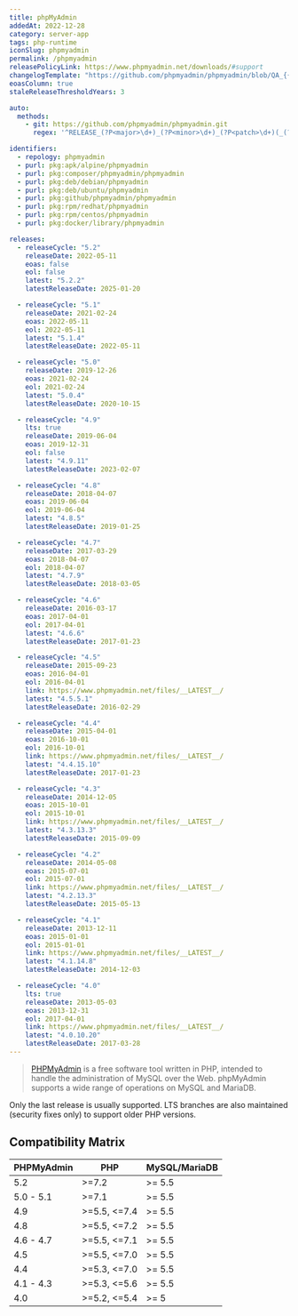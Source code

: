 ```yaml
---
title: phpMyAdmin
addedAt: 2022-12-28
category: server-app
tags: php-runtime
iconSlug: phpmyadmin
permalink: /phpmyadmin
releasePolicyLink: https://www.phpmyadmin.net/downloads/#support
changelogTemplate: "https://github.com/phpmyadmin/phpmyadmin/blob/QA_{{'__RELEASE_CYCLE__'|replace:'.','_'}}/ChangeLog"
eoasColumn: true
staleReleaseThresholdYears: 3

auto:
  methods:
    - git: https://github.com/phpmyadmin/phpmyadmin.git
      regex: '^RELEASE_(?P<major>\d+)_(?P<minor>\d+)_(?P<patch>\d+)(_(?P<tiny>\d+))?$'

identifiers:
  - repology: phpmyadmin
  - purl: pkg:apk/alpine/phpmyadmin
  - purl: pkg:composer/phpmyadmin/phpmyadmin
  - purl: pkg:deb/debian/phpmyadmin
  - purl: pkg:deb/ubuntu/phpmyadmin
  - purl: pkg:github/phpmyadmin/phpmyadmin
  - purl: pkg:rpm/redhat/phpmyadmin
  - purl: pkg:rpm/centos/phpmyadmin
  - purl: pkg:docker/library/phpmyadmin

releases:
  - releaseCycle: "5.2"
    releaseDate: 2022-05-11
    eoas: false
    eol: false
    latest: "5.2.2"
    latestReleaseDate: 2025-01-20

  - releaseCycle: "5.1"
    releaseDate: 2021-02-24
    eoas: 2022-05-11
    eol: 2022-05-11
    latest: "5.1.4"
    latestReleaseDate: 2022-05-11

  - releaseCycle: "5.0"
    releaseDate: 2019-12-26
    eoas: 2021-02-24
    eol: 2021-02-24
    latest: "5.0.4"
    latestReleaseDate: 2020-10-15

  - releaseCycle: "4.9"
    lts: true
    releaseDate: 2019-06-04
    eoas: 2019-12-31
    eol: false
    latest: "4.9.11"
    latestReleaseDate: 2023-02-07

  - releaseCycle: "4.8"
    releaseDate: 2018-04-07
    eoas: 2019-06-04
    eol: 2019-06-04
    latest: "4.8.5"
    latestReleaseDate: 2019-01-25

  - releaseCycle: "4.7"
    releaseDate: 2017-03-29
    eoas: 2018-04-07
    eol: 2018-04-07
    latest: "4.7.9"
    latestReleaseDate: 2018-03-05

  - releaseCycle: "4.6"
    releaseDate: 2016-03-17
    eoas: 2017-04-01
    eol: 2017-04-01
    latest: "4.6.6"
    latestReleaseDate: 2017-01-23

  - releaseCycle: "4.5"
    releaseDate: 2015-09-23
    eoas: 2016-04-01
    eol: 2016-04-01
    link: https://www.phpmyadmin.net/files/__LATEST__/
    latest: "4.5.5.1"
    latestReleaseDate: 2016-02-29

  - releaseCycle: "4.4"
    releaseDate: 2015-04-01
    eoas: 2016-10-01
    eol: 2016-10-01
    link: https://www.phpmyadmin.net/files/__LATEST__/
    latest: "4.4.15.10"
    latestReleaseDate: 2017-01-23

  - releaseCycle: "4.3"
    releaseDate: 2014-12-05
    eoas: 2015-10-01
    eol: 2015-10-01
    link: https://www.phpmyadmin.net/files/__LATEST__/
    latest: "4.3.13.3"
    latestReleaseDate: 2015-09-09

  - releaseCycle: "4.2"
    releaseDate: 2014-05-08
    eoas: 2015-07-01
    eol: 2015-07-01
    link: https://www.phpmyadmin.net/files/__LATEST__/
    latest: "4.2.13.3"
    latestReleaseDate: 2015-05-13

  - releaseCycle: "4.1"
    releaseDate: 2013-12-11
    eoas: 2015-01-01
    eol: 2015-01-01
    link: https://www.phpmyadmin.net/files/__LATEST__/
    latest: "4.1.14.8"
    latestReleaseDate: 2014-12-03

  - releaseCycle: "4.0"
    lts: true
    releaseDate: 2013-05-03
    eoas: 2013-12-31
    eol: 2017-04-01
    link: https://www.phpmyadmin.net/files/__LATEST__/
    latest: "4.0.10.20"
    latestReleaseDate: 2017-03-28
---
```


> [PHPMyAdmin](https://www.phpmyadmin.net/) is a free software tool written in PHP, intended to
> handle the administration of MySQL over the Web. phpMyAdmin supports a wide range of operations on
> MySQL and MariaDB.

Only the last release is usually supported. LTS branches are also maintained (security fixes only)
to support older PHP versions.

## Compatibility Matrix

| PHPMyAdmin | PHP          | MySQL/MariaDB |
| ---------- | ------------ | :------------ |
| 5.2        | >=7.2        | >= 5.5        |
| 5.0 - 5.1  | >=7.1        | >= 5.5        |
| 4.9        | >=5.5, <=7.4 | >= 5.5        |
| 4.8        | >=5.5, <=7.2 | >= 5.5        |
| 4.6 - 4.7  | >=5.5, <=7.1 | >= 5.5        |
| 4.5        | >=5.5, <=7.0 | >= 5.5        |
| 4.4        | >=5.3, <=7.0 | >= 5.5        |
| 4.1 - 4.3  | >=5.3, <=5.6 | >= 5.5        |
| 4.0        | >=5.2, <=5.4 | >= 5          |
